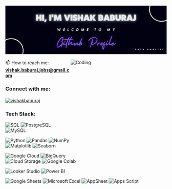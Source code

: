 ![](https://github.com/VishakBaburaj/VishakBaburaj/blob/master/github_banner.png)

<img align="right" alt="Coding" width="300" height="300" src="https://user-images.githubusercontent.com/84115928/142569072-22fdc7ac-5815-4e96-b84d-f918a85d47ec.gif">

📫 How to reach me: **vishak.baburaj.jobs@gmail.com**

<h3 align="left">Connect with me:</h3>

<p align="left">
  
<a href="https://linkedin.com/in/vishakbaburaj" target="blank"><img align="center" src="https://raw.githubusercontent.com/rahuldkjain/github-profile-readme-generator/master/src/images/icons/Social/linked-in-alt.svg" alt="vishakbaburaj" height="20" width="20" /></a>
  
</p>

<h3 align="left">Tech Stack:</h3>

![SQL](https://img.shields.io/badge/SQL-336791?style=for-the-badge&logo=postgresql&logoColor=white)
![PostgreSQL](https://img.shields.io/badge/postgres-%23316192.svg?style=for-the-badge&logo=postgresql&logoColor=white)
![MySQL](https://img.shields.io/badge/mysql-4479A1.svg?style=for-the-badge&logo=mysql&logoColor=white)

![Python](https://img.shields.io/badge/python-3670A0?style=for-the-badge&logo=python&logoColor=ffdd54)
![Pandas](https://img.shields.io/badge/pandas-%23150458.svg?style=for-the-badge&logo=pandas&logoColor=white)
![NumPy](https://img.shields.io/badge/numpy-%23013243.svg?style=for-the-badge&logo=numpy&logoColor=white)
![Matplotlib](https://img.shields.io/badge/Matplotlib-%23ffffff.svg?style=for-the-badge&logo=Matplotlib&logoColor=black)
![Seaborn](https://img.shields.io/badge/Seaborn-%23150458.svg?style=for-the-badge&logo=python&logoColor=white)

![Google Cloud](https://img.shields.io/badge/Google_Cloud-4285F4?style=for-the-badge&logo=google-cloud&logoColor=white)
![BigQuery](https://img.shields.io/badge/BigQuery-669DF6?style=for-the-badge&logo=googlebigquery&logoColor=white)
![Cloud Storage](https://img.shields.io/badge/Cloud_Storage-AECBFA?style=for-the-badge&logo=googlecloudstorage&logoColor=black)
![Google Colab](https://img.shields.io/badge/Colab_Enterprise-F9AB00?style=for-the-badge&logo=googlecolab&logoColor=black)


![Looker Studio](https://img.shields.io/badge/Looker_Studio-4285F4?style=for-the-badge&logo=looker&logoColor=white)
![Power BI](https://img.shields.io/badge/Power_BI-F2C811?style=for-the-badge&logo=powerbi&logoColor=black)

![Google Sheets](https://img.shields.io/badge/Google%20Sheets-34A853?style=for-the-badge&logo=google-sheets&logoColor=white)
![Microsoft Excel](https://img.shields.io/badge/Microsoft_Excel-217346?style=for-the-badge&logo=microsoft-excel&logoColor=white)
![AppSheet](https://img.shields.io/badge/AppSheet-0095FF?style=for-the-badge&logo=google&logoColor=white)
![Apps Script](https://img.shields.io/badge/Apps%20Script-4285F4?style=for-the-badge&logo=google&logoColor=white)
